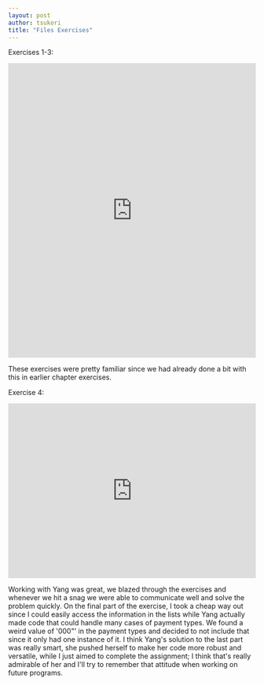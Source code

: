 ```yaml
---
layout: post
author: tsukori
title: "Files Exercises"
---
```


Exercises 1-3:
<iframe src="https://trinket.io/embed/python/b4e221f39c" width="100%" height="600" frameborder="0" marginwidth="0" marginheight="0" allowfullscreen></iframe>

These exercises were pretty familiar since we had already done a bit with this in earlier chapter exercises. 

Exercise 4:
<iframe src="https://trinket.io/embed/python3/29cb6df41b" width="100%" height="356" frameborder="0" marginwidth="0" marginheight="0" allowfullscreen></iframe>

Working with Yang was great, we blazed through the exercises and whenever we hit a snag we were able to communicate well and solve the problem quickly. On the final part of the exercise, I took a cheap way out since I could easily access the information in the lists while Yang actually made code that could handle many cases of payment types. We found a weird value of '000"' in the payment types and decided to not include that since it only had one instance of it. I think Yang's solution to the last part was really smart, she pushed herself to make her code more robust and versatile, while I just aimed to complete the assignment; I think that's really admirable of her and I'll try to remember that attitude when working on future programs. 
